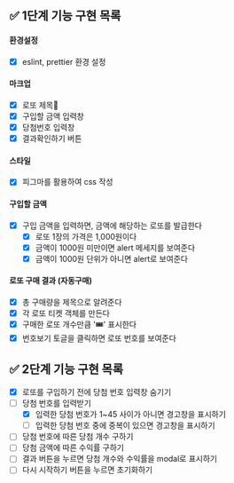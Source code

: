 ## ✅ 1단계 기능 구현 목록

#### 환경설정

- [x] eslint, prettier 환경 설정

#### 마크업

- [x] 로또 제목
- [x] 구입할 금액 입력창
- [x] 당첨번호 입력창
- [x] 결과확인하기 버튼

#### 스타일

- [x] 피그마를 활용하여 css 작성

#### 구입할 금액

- [x] 구입 금액을 입력하면, 금액에 해당하는 로또를 발급한다
  - [x] 로또 1장의 가격은 1,000원이다
  - [x] 금액이 1000원 미만이면 alert 메세지를 보여준다
  - [x] 금액이 1000원 단위가 아니면 alert로 보여준다

#### 로또 구매 결과 (자동구매)

- [x] 총 구매량을 제목으로 알려준다
- [x] 각 로또 티켓 객체를 만든다
- [x] 구매한 로또 개수만큼 '🎟️' 표시한다
- [x] 번호보기 토글을 클릭하면 로또 번호를 보여준다

## ✅ 2단계 기능 구현 목록

- [x] 로또를 구입하기 전에 당첨 번호 입력창 숨기기
- [ ] 당첨 번호를 입력받기
  - [x] 입력한 당첨 번호가 1~45 사이가 아니면 경고창을 표시하기
  - [ ] 입력한 당첨 번호 중에 중복이 있으면 경고창을 표시하기
- [ ] 당첨 번호에 따른 당첨 개수 구하기
- [ ] 당첨 금액에 따른 수익률 구하기
- [ ] 결과 버튼을 누르면 당첨 개수와 수익률을 modal로 표시하기
- [ ] 다시 시작하기 버튼을 누르면 초기화하기
